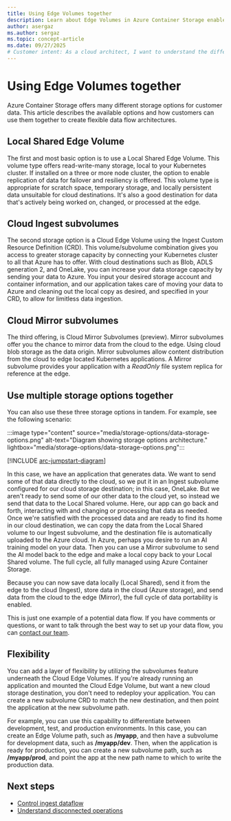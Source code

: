```yaml
---
title: Using Edge Volumes together
description: Learn about Edge Volumes in Azure Container Storage enabled by Azure Arc and how can you use them together.
author: asergaz
ms.author: sergaz
ms.topic: concept-article
ms.date: 09/27/2025
# Customer intent: As a cloud architect, I want to understand the different storage options available in Azure Container Storage enabled by Azure Arc, so that I can design flexible data flow architectures for my applications at the edge and in the cloud.
---
```


# Using Edge Volumes together

Azure Container Storage offers many different storage options for customer data. This article describes the available options and how customers can use them together to create flexible data flow architectures.

## Local Shared Edge Volume

The first and most basic option is to use a Local Shared Edge Volume. This volume type offers read-write-many storage, local to your Kubernetes cluster. If installed on a three or more node cluster, the option to enable replication of data for failover and resiliency is offered. This volume type is appropriate for scratch space, temporary storage, and locally persistent data unsuitable for cloud destinations. It's also a good destination for data that's actively being worked on, changed, or processed at the edge. 

## Cloud Ingest subvolumes

The second storage option is a Cloud Edge Volume using the Ingest Custom Resource Definition (CRD). This volume/subvolume combination gives you access to greater storage capacity by connecting your Kubernetes cluster to all that Azure has to offer. With cloud destinations such as Blob, ADLS generation 2, and OneLake, you can increase your data storage capacity by sending your data to Azure. You input your desired storage account and container information, and our application takes care of moving your data to Azure and cleaning out the local copy as desired, and specified in your CRD, to allow for limitless data ingestion.

## Cloud Mirror subvolumes

The third offering, is Cloud Mirror Subvolumes (preview). Mirror subvolumes offer you the chance to mirror data from the cloud to the edge. Using cloud blob storage as the data origin. Mirror subvolumes allow content distribution from the cloud to edge located Kubernetes applications. A Mirror subvolume provides your application with a *ReadOnly* file system replica for reference at the edge.

## Use multiple storage options together

You can also use these three storage options in tandem. For example, see the following scenario:

:::image type="content" source="media/storage-options/data-storage-options.png" alt-text="Diagram showing storage options architecture." lightbox="media/storage-options/data-storage-options.png":::

[!INCLUDE [arc-jumpstart-diagram](~/reusable-content/ce-skilling/azure/includes/arc-jumpstart-diagram.md)]

In this case, we have an application that generates data. We want to send some of that data directly to the cloud, so we put it in an Ingest subvolume configured for our cloud storage destination; in this case, OneLake. But we aren't ready to send some of our other data to the cloud yet, so instead we send that data to the Local Shared volume. Here, our app can go back and forth, interacting with and changing or processing that data as needed. Once we're satisfied with the processed data and are ready to find its home in our cloud destination, we can copy the data from the Local Shared volume to our Ingest subvolume, and the destination file is automatically uploaded to the Azure cloud. In Azure, perhaps you desire to run an AI training model on your data. Then you can use a Mirror subvolume to send the AI model back to the edge and make a local copy back to your Local Shared volume. The full cycle, all fully managed using Azure Container Storage.  

Because you can now save data locally (Local Shared), send it from the edge to the cloud (Ingest), store data in the cloud (Azure storage), and send data from the cloud to the edge (Mirror), the full cycle of data portability is enabled.

This is just one example of a potential data flow. If you have comments or questions, or want to talk through the best way to set up your data flow, you can [contact our team](mailto:ACSA@microsoft.com).

## Flexibility

You can add a layer of flexibility by utilizing the subvolumes feature underneath the Cloud Edge Volumes. If you're already running an application and mounted the Cloud Edge Volume, but want a new cloud storage destination, you don't need to redeploy your application. You can create a new subvolume CRD to match the new destination, and then point the application at the new subvolume path. 

For example, you can use this capability to differentiate between development, test, and production environments. In this case, you can create an Edge Volume path, such as **/myapp**, and then have a subvolume for development data, such as **/myapp/dev**. Then, when the application is ready for production, you can create a new subvolume path, such as **/myapp/prod**, and point the app at the new path name to which to write the production data. 

## Next steps

- [Control ingest dataflow](howto-ingest-data-flow.md)
- [Understand disconnected operations](disconnected-operations.md)

